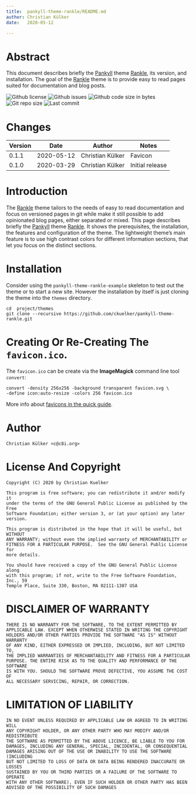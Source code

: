 ```yaml
---
title:  pankyll-theme-rankle/README.md
author: Christian Külker
date:   2020-05-12

---
```


# Abstract

This document describes briefly the [Pankyll] theme [Rankle], its version,
and installation. The goal of the [Rankle] theme is to provide easy to read
pages suited for documentation and blog posts.

![Github license](https://img.shields.io/github/license/ckuelker/pankyll-theme-rankle.svg)
![Github issues](https://img.shields.io/github/issues/ckuelker/pankyll-theme-rankle.svg?style=popout-square)
![Github code size in bytes](https://img.shields.io/github/languages/code-size/ckuelker/pankyll-theme-rankle.svg)
![Git repo size](https://img.shields.io/github/repo-size/ckuelker/pankyll-theme-rankle.svg)
![Last commit](https://img.shields.io/github/last-commit/ckuelker/pankyll-theme-rankle.svg)

# Changes

| Version | Date       | Author           | Notes                             |
| ------- | ---------- |----------------- | --------------------------------- |
| 0.1.1   | 2020-05-12 | Christian Külker | Favicon                           |
| 0.1.0   | 2020-03-29 | Christian Külker | Initial release                   |

# Introduction

The [Rankle] theme tailors to the needs of easy to read documentation and
focus on versioned pages in git while make it still possible to add opinionated
blog pages, either separated or mixed. This page describes briefly the
[Pankyll] theme [Rankle]. It shows the prerequisites, the installation, the
features and configuration of the theme. The lightweight theme’s main feature
is to use high contrast colors for different information sections, that let you
focus on the distinct sections.

# Installation

Consider using the `pankyll-theme-rankle-example` skeleton to test out the
theme or to start a new site. However the installation by itself is just
cloning the theme into the `themes` directory.

```shell
cd  project/themes
git clone --recursive https://github.com/ckuelker/pankyll-theme-rankle.git
```

# Creating Or Re-Creating The `favicon.ico`.

The `favicon.ico` can be create via the **ImageMagick** command line tool
`convert`:

```shell
convert -density 256x256 -background transparent favicon.svg \
-define icon:auto-resize -colors 256 favicon.ico
```

More info about [favicons in the quick guide].

[github]: https://github.com/ckuelker/quick-guide-en-us/blob/master/Web/Design/favicon.md

# Author

    Christian Külker <c@c8i.org>

# License And Copyright

    Copyright (C) 2020 by Christian Kuelker

    This program is free software; you can redistribute it and/or modify it
    under the terms of the GNU General Public License as published by the Free
    Software Foundation; either version 3, or (at your option) any later
    version.

    This program is distributed in the hope that it will be useful, but WITHOUT
    ANY WARRANTY; without even the implied warranty of MERCHANTABILITY or
    FITNESS FOR A PARTICULAR PURPOSE.  See the GNU General Public License for
    more details.

    You should have received a copy of the GNU General Public License along
    with this program; if not, write to the Free Software Foundation, Inc., 59
    Temple Place, Suite 330, Boston, MA 02111-1307 USA

# DISCLAIMER OF WARRANTY

    THERE IS NO WARRANTY FOR THE SOFTWARE, TO THE EXTENT PERMITTED BY
    APPLICABLE LAW. EXCEPT WHEN OTHERWISE STATED IN WRITING THE COPYRIGHT
    HOLDERS AND/OR OTHER PARTIES PROVIDE THE SOFTWARE "AS IS" WITHOUT WARRANTY
    OF ANY KIND, EITHER EXPRESSED OR IMPLIED, INCLUDING, BUT NOT LIMITED TO,
    THE IMPLIED WARRANTIES OF MERCHANTABILITY AND FITNESS FOR A PARTICULAR
    PURPOSE. THE ENTIRE RISK AS TO THE QUALITY AND PERFORMANCE OF THE SOFTWARE
    IS WITH YOU. SHOULD THE SOFTWARE PROVE DEFECTIVE, YOU ASSUME THE COST OF
    ALL NECESSARY SERVICING, REPAIR, OR CORRECTION.

# LIMITATION OF LIABILITY

    IN NO EVENT UNLESS REQUIRED BY APPLICABLE LAW OR AGREED TO IN WRITING WILL
    ANY COPYRIGHT HOLDER, OR ANY OTHER PARTY WHO MAY MODIFY AND/OR REDISTRIBUTE
    THE SOFTWARE AS PERMITTED BY THE ABOVE LICENCE, BE LIABLE TO YOU FOR
    DAMAGES, INCLUDING ANY GENERAL, SPECIAL, INCIDENTAL, OR CONSEQUENTIAL
    DAMAGES ARISING OUT OF THE USE OR INABILITY TO USE THE SOFTWARE (INCLUDING
    BUT NOT LIMITED TO LOSS OF DATA OR DATA BEING RENDERED INACCURATE OR LOSSES
    SUSTAINED BY YOU OR THIRD PARTIES OR A FAILURE OF THE SOFTWARE TO OPERATE
    WITH ANY OTHER SOFTWARE), EVEN IF SUCH HOLDER OR OTHER PARTY HAS BEEN
    ADVISED OF THE POSSIBILITY OF SUCH DAMAGES

[Pankyll]: https://www.pankyll.org/
[Rankle]: https://github.com/ckuelker/pankyll-theme-rankle/
[favicons in the quick guide]: https://github.com/ckuelker/quick-guide-en-us/blob/master/Web/Design/favicon.md
